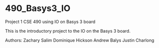 # 490_Basys3_IO
Project 1 CSE 490 using IO on Basys 3 board

This is the introductory project to the IO on the Basys 3 board. 

Authors:
Zachary Salim
Dominique Hickson
Andrew Balys
Justin Charlong
